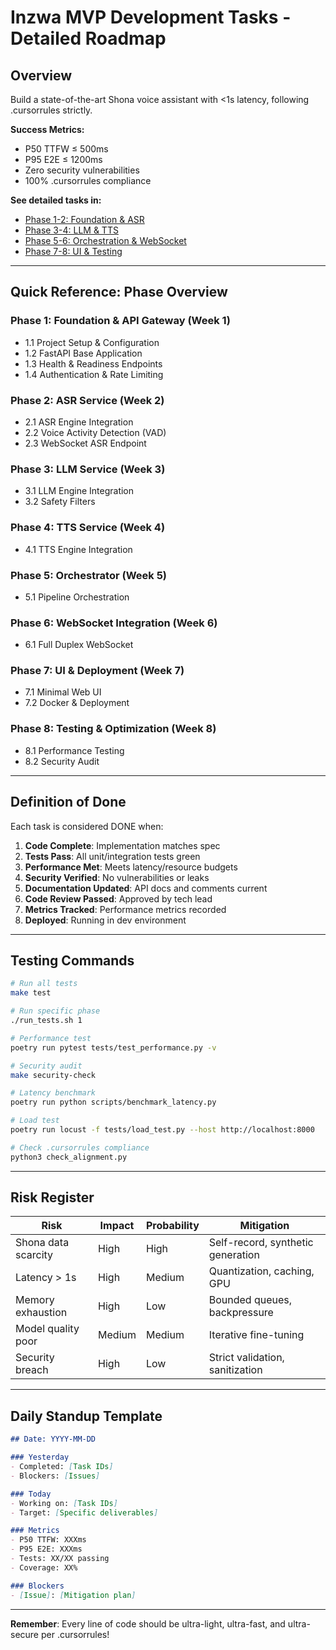 # Inzwa MVP Development Tasks - Detailed Roadmap

## Overview
Build a state-of-the-art Shona voice assistant with <1s latency, following .cursorrules strictly.

**Success Metrics:**
- P50 TTFW ≤ 500ms
- P95 E2E ≤ 1200ms  
- Zero security vulnerabilities
- 100% .cursorrules compliance

**See detailed tasks in:**
- [Phase 1-2: Foundation & ASR](docs/tasks/phase1-2.md)
- [Phase 3-4: LLM & TTS](docs/tasks/phase3-4.md)
- [Phase 5-6: Orchestration & WebSocket](docs/tasks/phase5-6.md)
- [Phase 7-8: UI & Testing](docs/tasks/phase7-8.md)

---

## Quick Reference: Phase Overview

### Phase 1: Foundation & API Gateway (Week 1)
- 1.1 Project Setup & Configuration
- 1.2 FastAPI Base Application
- 1.3 Health & Readiness Endpoints
- 1.4 Authentication & Rate Limiting

### Phase 2: ASR Service (Week 2)
- 2.1 ASR Engine Integration
- 2.2 Voice Activity Detection (VAD)
- 2.3 WebSocket ASR Endpoint

### Phase 3: LLM Service (Week 3)
- 3.1 LLM Engine Integration
- 3.2 Safety Filters

### Phase 4: TTS Service (Week 4)
- 4.1 TTS Engine Integration

### Phase 5: Orchestrator (Week 5)
- 5.1 Pipeline Orchestration

### Phase 6: WebSocket Integration (Week 6)
- 6.1 Full Duplex WebSocket

### Phase 7: UI & Deployment (Week 7)
- 7.1 Minimal Web UI
- 7.2 Docker & Deployment

### Phase 8: Testing & Optimization (Week 8)
- 8.1 Performance Testing
- 8.2 Security Audit

---

## Definition of Done

Each task is considered DONE when:

1. **Code Complete**: Implementation matches spec
2. **Tests Pass**: All unit/integration tests green
3. **Performance Met**: Meets latency/resource budgets
4. **Security Verified**: No vulnerabilities or leaks
5. **Documentation Updated**: API docs and comments current
6. **Code Review Passed**: Approved by tech lead
7. **Metrics Tracked**: Performance metrics recorded
8. **Deployed**: Running in dev environment

---

## Testing Commands

```bash
# Run all tests
make test

# Run specific phase
./run_tests.sh 1

# Performance test
poetry run pytest tests/test_performance.py -v

# Security audit
make security-check

# Latency benchmark
poetry run python scripts/benchmark_latency.py

# Load test
poetry run locust -f tests/load_test.py --host http://localhost:8000

# Check .cursorrules compliance
python3 check_alignment.py
```

---

## Risk Register

| Risk | Impact | Probability | Mitigation |
|------|--------|-------------|------------|
| Shona data scarcity | High | High | Self-record, synthetic generation |
| Latency > 1s | High | Medium | Quantization, caching, GPU |
| Memory exhaustion | High | Low | Bounded queues, backpressure |
| Model quality poor | Medium | Medium | Iterative fine-tuning |
| Security breach | High | Low | Strict validation, sanitization |

---

## Daily Standup Template

```markdown
## Date: YYYY-MM-DD

### Yesterday
- Completed: [Task IDs]
- Blockers: [Issues]

### Today
- Working on: [Task IDs]
- Target: [Specific deliverables]

### Metrics
- P50 TTFW: XXXms
- P95 E2E: XXXms
- Tests: XX/XX passing
- Coverage: XX%

### Blockers
- [Issue]: [Mitigation plan]
```

---

**Remember**: Every line of code should be ultra-light, ultra-fast, and ultra-secure per .cursorrules!